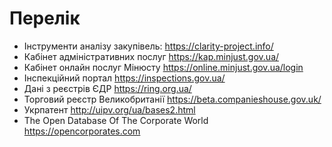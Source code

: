 <!-- TITLE: Державні реєстри -->
<!-- SUBTITLE: -->

# Перелік
- Інструменти аналізу закупівель: https://clarity-project.info/
- Кабінет адміністративних послуг https://kap.minjust.gov.ua/
- Кабінет онлайн послуг Мінюсту https://online.minjust.gov.ua/login
- Інспекційний портал https://inspections.gov.ua/
- Дані з реєстрів ЄДР https://ring.org.ua/
- Торговий реєстр Великобританії https://beta.companieshouse.gov.uk/
- Укрпатент http://uipv.org/ua/bases2.html
- The Open Database Of The Corporate World https://opencorporates.com